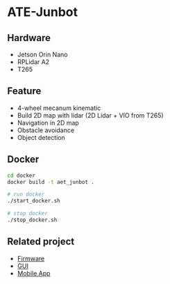# ATE-Junbot

## Hardware

- Jetson Orin Nano
- RPLidar A2
- T265

## Feature 

- 4-wheel mecanum kinematic
- Build 2D map with lidar (2D Lidar + VIO from T265)
- Navigation in 2D map
- Obstacle avoidance
- Object detection


## Docker

```bash
cd docker
docker build -t aet_junbot .

# run docker
./start_docker.sh

# stop docker
./stop_docker.sh
```

## Related project

- [Firmware](https://github.com/AET-Automation-Engineer-Training/aet_open_hw/tree/main)
- [GUI](https://github.com/AET-Automation-Engineer-Training/aet_junbot_gui)
- [Mobile App](https://github.com/lacie-life/junbot_app)


















